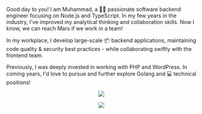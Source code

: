 <!-- 
![](https://user-images.githubusercontent.com/50658760/147412796-3d3ee35c-685f-4092-bcb0-618fbf5ecbdb.png)
-->

Good day to you! I am Muhammad, a 👨‍💻 passionate software backend engineer focusing on Node.js and TypeScript. In my few years in the industry, I've improved my analytical thinking and collaboration skills. Now I know, we can reach Mars if we work in a team!

In my workplace, I develop large-scale 📦 backend applications, maintaining code quality & security best practices - while collaborating swiftly with the frontend team.

Previously, I was deeply invested in working with PHP and WordPress. In coming years, I'd love to pursue and further explore Golang and 💻 technical positions!

<p align=center>
<img  src="https://github-readme-stats.vercel.app/api/top-langs/?username=midnqp&layout=compact&langs_count=20&hide_border=true&show_owner=true">
</p>
  
<p align=center>
<img src="https://github-readme-stats.vercel.app/api?username=midnqp&theme=light&show_icons=true&include_all_commits=true&count_private=true&hide_border=true">
</p>

